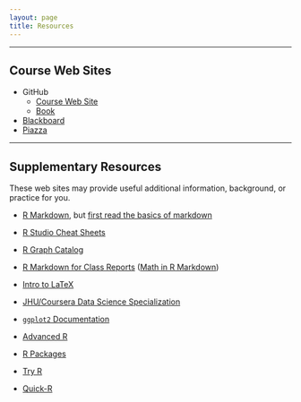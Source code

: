 ```yaml
---
layout: page
title: Resources
---
```


---

## Course Web Sites

- GitHub
    - [Course Web Site](https://github.com/jdstorey/asdscourse2019)
    - [Book](https://github.com/jdstorey/fas)
- [Blackboard](https://blackboard.princeton.edu/webapps/pu-courseredirect-bb_bb60/find.jsp?course_id=QCB408-QCB508_S2019)
- [Piazza](https://piazza.com/princeton/spring2019/qcb408508)

---

## Supplementary Resources

These web sites may provide useful additional information, background, or practice for you.

- [R Markdown](http://rmarkdown.rstudio.com), but [first read the basics of markdown](http://rmarkdown.rstudio.com/authoring_basics.html)

- [R Studio Cheat Sheets](https://www.rstudio.com/resources/cheatsheets/)

- [R Graph Catalog](http://shiny.stat.ubc.ca/r-graph-catalog/)

- [R Markdown for Class Reports](http://www.stat.cmu.edu/~cshalizi/rmarkdown/) ([Math in R Markdown](http://www.stat.cmu.edu/~cshalizi/rmarkdown/#math-in-r-markdown))

- [Intro to LaTeX](http://artofproblemsolving.com/wiki/index.php?title=LaTeX)

- [JHU/Coursera Data Science Specialization](http://jhudatascience.org/education/)

- [`ggplot2` Documentation](http://ggplot2.org)

- [Advanced R](http://adv-r.had.co.nz)

- [R Packages](http://r-pkgs.had.co.nz)

- [Try R](https://www.codeschool.com/courses/try-r)

- [Quick-R](http://www.statmethods.net)


